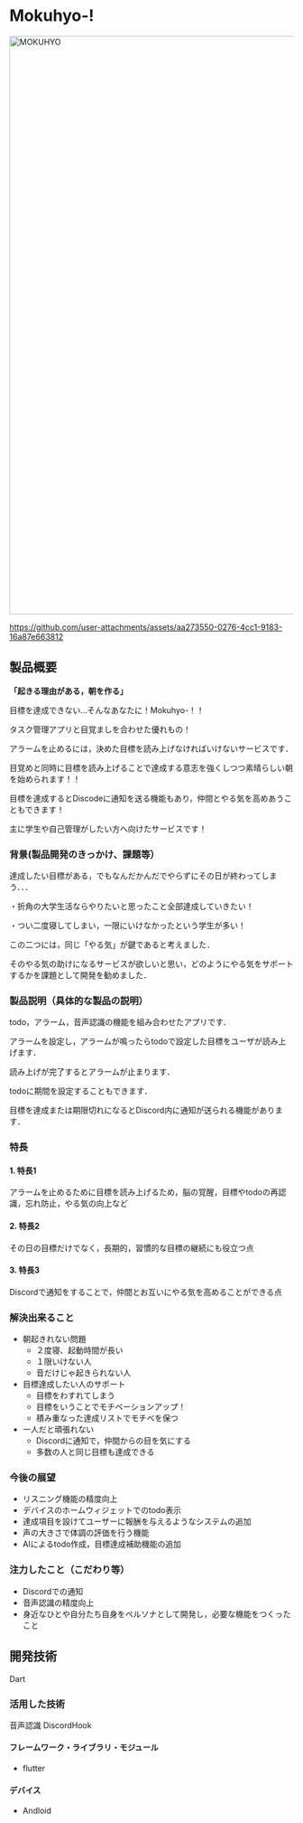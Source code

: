 # __Mokuhyo-!__
<img width="1024" height="1024" alt="MOKUHYO" src="https://github.com/user-attachments/assets/560a4920-bc73-443f-8010-833d0ad0b891" />


https://github.com/user-attachments/assets/aa273550-0276-4cc1-9183-16a87e663812



## 製品概要
__「起きる理由がある，朝を作る」__

目標を達成できない…そんなあなたに！Mokuhyo-！！

タスク管理アプリと目覚ましを合わせた優れもの！

アラームを止めるには，決めた目標を読み上げなければいけないサービスです．

目覚めと同時に目標を読み上げることで達成する意志を強くしつつ素晴らしい朝を始められます！！

目標を達成するとDiscodeに通知を送る機能もあり，仲間とやる気を高めあうこともできます！

主に学生や自己管理がしたい方へ向けたサービスです！

### 背景(製品開発のきっかけ、課題等）
達成したい目標がある，でもなんだかんだでやらずにその日が終わってしまう．．．

・折角の大学生活ならやりたいと思ったこと全部達成していきたい！

・つい二度寝してしまい，一限にいけなかったという学生が多い！

この二つには，同じ「やる気」が鍵であると考えました．

そのやる気の助けになるサービスが欲しいと思い，どのようにやる気をサポートするかを課題として開発を勧めました．
### 製品説明（具体的な製品の説明）
todo，アラーム，音声認識の機能を組み合わせたアプリです．

アラームを設定し，アラームが鳴ったらtodoで設定した目標をユーザが読み上げます．

読み上げが完了するとアラームが止まります．

todoに期間を設定することもできます．

目標を達成または期限切れになるとDiscord内に通知が送られる機能があります．

### 特長
#### 1. 特長1
アラームを止めるために目標を読み上げるため，脳の覚醒，目標やtodoの再認識，忘れ防止，やる気の向上など
#### 2. 特長2
その日の目標だけでなく，長期的，習慣的な目標の継続にも役立つ点
#### 3. 特長3
Discordで通知をすることで，仲間とお互いにやる気を高めることができる点
### 解決出来ること
- 朝起きれない問題
    - ２度寝、起動時間が長い
    - １限いけない人
    - 音だけじゃ起きられない人
- 目標達成したい人のサポート
    - 目標をわすれてしまう
    - 目標をいうことでモチベーションアップ！
    - 積み重なった達成リストでモチベを保つ
- 一人だと頑張れない
    - Discordに通知で，仲間からの目を気にする
    - 多数の人と同じ目標も達成できる

### 今後の展望
- リスニング機能の精度向上
- デバイスのホームウィジェットでのtodo表示
- 達成項目を設けてユーザーに報酬を与えるようなシステムの追加
- 声の大きさで体調の評価を行う機能
- AIによるtodo作成，目標達成補助機能の追加

### 注力したこと（こだわり等）
* Discordでの通知
* 音声認識の精度向上
* 身近なひとや自分たち自身をペルソナとして開発し，必要な機能をつくったこと

## 開発技術
Dart

### 活用した技術
音声認識
DiscordHook

#### フレームワーク・ライブラリ・モジュール
* flutter


#### デバイス
* Andloid
